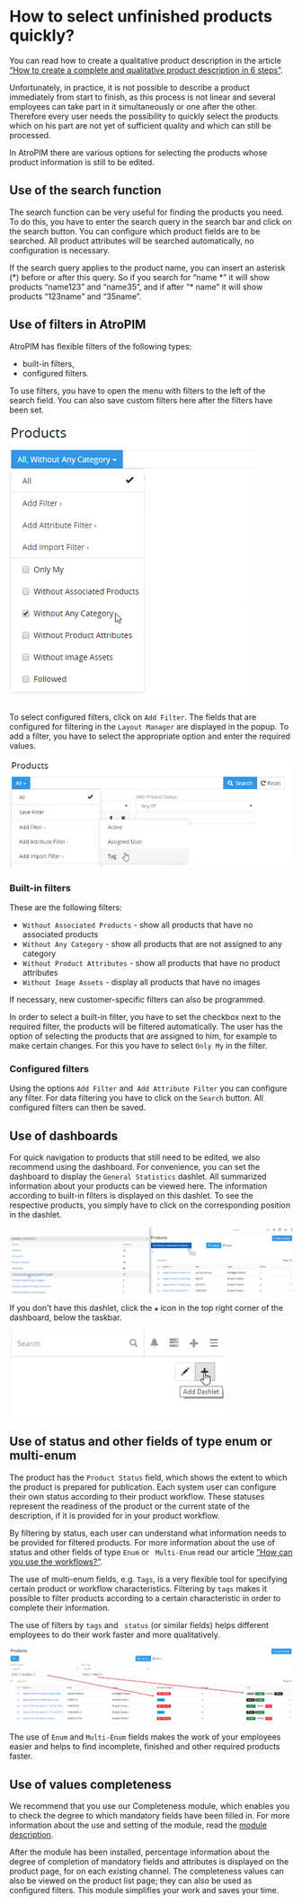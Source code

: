 # How to select unfinished products quickly?

You can read how to create a qualitative product description in the article [“How to create a complete and qualitative product description in 6 steps”](./product-description-in-6-steps.md).

Unfortunately, in practice, it is not possible to describe a product immediately from start to finish, as this process is not linear and several employees can take part in it simultaneously or one after the other. Therefore every user needs the possibility to quickly select the products which on his part are not yet of sufficient quality and which can still be processed.

In AtroPIM there are various options for selecting the products whose product information is still to be edited.

## Use of the search function

The search function can be very useful for finding the products you need. To do this, you have to enter the search query in the search bar and click on the search button. You can configure which product fields are to be searched. All product attributes will be searched automatically, no configuration is necessary.

If the search query applies to the product name, you can insert an asterisk (\*) before or after this query. So if you search for “name \*” it will show products “name123” and “name35”, and if after “\* name” it will show products “123name” and “35name”.

## Use of filters in AtroPIM

AtroPIM has flexible filters of the following types:

- built-in filters,
- configured filters.

To use filters, you have to open the menu with filters to the left of the search field. You can also save custom filters here after the filters have been set.

![](./_assets/how-to-select-unfinished-products-quickly/image10.png)

To select configured filters, click on `Add Filter`. The fields that are configured for filtering in the `Layout Manager` are displayed in the popup. To add a filter, you have to select the appropriate option and enter the required values.

![](./_assets/how-to-select-unfinished-products-quickly/image9.png)

### Built-in filters

These are the following filters:

- `Without Associated Products` - show all products that have no associated products
- `Without Any Category` - show all products that are not assigned to any category
- `Without Product Attributes` - show all products that have no product attributes
- `Without Image Assets` - display all products that have no images

If necessary, new customer-specific filters can also be programmed.

In order to select a built-in filter, you have to set the checkbox next to the required filter, the products will be filtered automatically. The user has the option of selecting the products that are assigned to him, for example to make certain changes. For this you have to select `Only My` in the filter.

### Configured filters

Using the options `Add Filter` and` Add Attribute Filter` you can configure any filter. For data filtering you have to click on the `Search` button. All configured filters can then be saved.

## Use of dashboards

For quick navigation to products that still need to be edited, we also recommend using the dashboard. For convenience, you can set the dashboard to display the `General Statistics` dashlet. All summarized information about your products can be viewed here. The information according to built-in filters is displayed on this dashlet. To see the respective products, you simply have to click on the corresponding position in the dashlet.

![](./_assets/how-to-select-unfinished-products-quickly/image22.png)

If you don't have this dashlet, click the `✚` icon in the top right corner of the dashboard, below the taskbar.

![](./_assets/how-to-select-unfinished-products-quickly/image38.png)

## Use of status and other fields of type enum or multi-enum

The product has the `Product Status` field, which shows the extent to which the product is prepared for publication. Each system user can configure their own status according to their product workflow. These statuses represent the readiness of the product or the current state of the description, if it is provided for in your product workflow.

By filtering by status, each user can understand what information needs to be provided for filtered products. For more information about the use of status and other fields of type `Enum` or ` Multi-Enum` read our article [“How can you use the workflows?“](./how-to-use-the-workflows.md).

The use of multi-enum fields, e.g. `Tags`, is a very flexible tool for specifying certain product or workflow characteristics. Filtering by `tags` makes it possible to filter products according to a certain characteristic in order to complete their information.

The use of filters by `tags` and ` status` (or similar fields) helps different employees to do their work faster and more qualitatively.

![](./_assets/how-to-select-unfinished-products-quickly/image55.png)

The use of `Enum` and `Multi-Enum` fields makes the work of your employees easier and helps to find incomplete, finished and other required products faster.

## Use of values completeness

We recommend that you use our Completeness module, which enables you to check the degree to which mandatory fields have been filled in. For more information about the use and setting of the module, read the [module description](https://atropim.com/de/shop/completeness).

After the module has been installed, percentage information about the degree of completion of mandatory fields and attributes is displayed on the product page, for on each existing channel. The completeness values can also be viewed on the product list page; they can also be used as configured filters. This module simplifies your work and saves your time.
